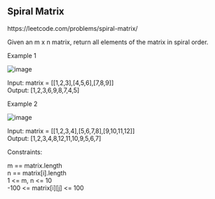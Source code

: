 <h2> Spiral Matrix </h2>
https://leetcode.com/problems/spiral-matrix/

Given an m x n matrix, return all elements of the matrix in spiral order.

Example 1

![image](https://user-images.githubusercontent.com/76420366/149437207-bb75945d-c674-44b9-8024-3a7b81171970.png)

Input: matrix = [[1,2,3],[4,5,6],[7,8,9]]</br>
Output: [1,2,3,6,9,8,7,4,5]

Example 2

![image](https://user-images.githubusercontent.com/76420366/149437279-72dd2f7a-83f3-4ca3-b600-db0a922657a8.png)

Input: matrix = [[1,2,3,4],[5,6,7,8],[9,10,11,12]]</br>
Output: [1,2,3,4,8,12,11,10,9,5,6,7]




Constraints:

m == matrix.length</br>
n == matrix[i].length</br>
1 <= m, n <= 10</br>
-100 <= matrix[i][j] <= 100
